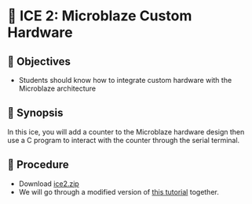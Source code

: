 # 🔬 ICE 2: Microblaze Custom Hardware

## 📌 Objectives

- Students should know how to integrate custom hardware with the Microblaze architecture

## 📜 Synopsis

In this ice, you will add a counter to the Microblaze hardware design then use a C program to interact with the counter through the serial terminal.

## 🧮 Procedure

- Download [ice2.zip](https://github.com/USAFA-ECE/ece383/raw/refs/heads/main/book/Assignments/files/ice2.zip)
- We will go through a modified version of [this tutorial](https://georgeyork.github.io/ECE383_web/hand/Lec18_Install_short_version.pdf) together.
